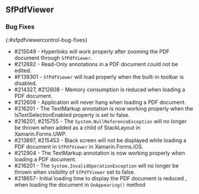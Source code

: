 ## SfPdfViewer

### Bug Fixes
{:#sfpdfviewercontrol-bug-fixes} 

* \#215049 - Hyperlinks will work properly after zooming the PDF document through `SfPdfViewer`.
* \#212692 - Read-Only annotations in a PDF document could not be edited.
* \#F139301 - `SfPdfViewer` will load properly when the built-in toolbar is disabled.
* \#214327, \#212608 - Memory consumption is reduced when loading a PDF document.
* \#212608 - Application will never hang when loading a PDF document.
* \#216201 - The TextMarkup annotation is now working properly when the IsTextSelectionEnabled property is set to false.
* \#216201, \#215755 - The `System.NullReferenceException` will no longer be thrown when added as a child of StackLayout in Xamarin.Forms.UWP.
* \#213897, \#215453 - Black screen will not be displayed while loading a PDF document in `SfPdfViewer` in Xamarin.Forms.iOS.
* \#212904 - The TextMarkup annotation is now working properly when loading a PDF document.
* \#216201 - The `System.InvalidOperationException` will no longer be thrown when visibility of `SfPdfViewer` set to false.
* \#218657-  Initial loading time to display the PDF document is reduced , when loading the document in `OnAppearing()` method

